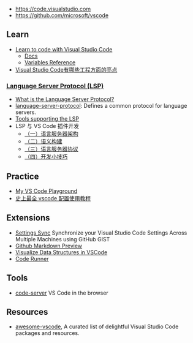 - https://code.visualstudio.com
- https://github.com/microsoft/vscode



## Learn
- [Learn to code with Visual Studio Code](https://code.visualstudio.com/learn)
  - [Docs](https://code.visualstudio.com/docs)
  - [Variables Reference](https://code.visualstudio.com/docs/editor/variables-reference)
- [Visual Studio Code有哪些工程方面的亮点](https://zhuanlan.zhihu.com/p/35303567)

### [Language Server Protocol (LSP)](https://microsoft.github.io/language-server-protocol/)
- [What is the Language Server Protocol?](https://microsoft.github.io/language-server-protocol/overviews/lsp/overview/)
- [language-server-protocol](https://github.com/Microsoft/language-server-protocol): Defines a common protocol for language servers.
- [Tools supporting the LSP](https://microsoft.github.io/language-server-protocol/implementors/tools/)
- LSP 与 VS Code 插件开发
  - [（一）语言服务器架构](https://imbant.github.io/blog/2024/08/24/LSP1/)
  - [（二）语义构建](https://imbant.github.io/blog/2024/12/31/LSP2/)
  - [（三）语言服务器协议](https://imbant.github.io/blog/2025/01/17/LSP3/)
  - [（四）开发小技巧](https://imbant.github.io/blog/2025/03/21/LSP4/)



## Practice
- [My VS Code Playground](https://pawelcislo.com/2021/11/14/my-vs-code-playground/)
- [史上最全 vscode 配置使用教程](https://zhuanlan.zhihu.com/p/113222681)



## Extensions
- [Settings Sync](https://github.com/shanalikhan/code-settings-sync) Synchronize your Visual Studio Code Settings Across Multiple Machines using GitHub GIST
- [Github Markdown Preview](https://marketplace.visualstudio.com/items?itemName=bierner.github-markdown-preview)
- [Visualize Data Structures in VSCode](https://addyosmani.com/blog/visualize-data-structures-vscode/)
- [Code Runner](https://github.com/formulahendry/vscode-code-runner)



## Tools
- [code-server](https://github.com/cdr/code-server) VS Code in the browser



## Resources
- [awesome-vscode](https://github.com/viatsko/awesome-vscode), A curated list of delightful Visual Studio Code packages and resources. 
